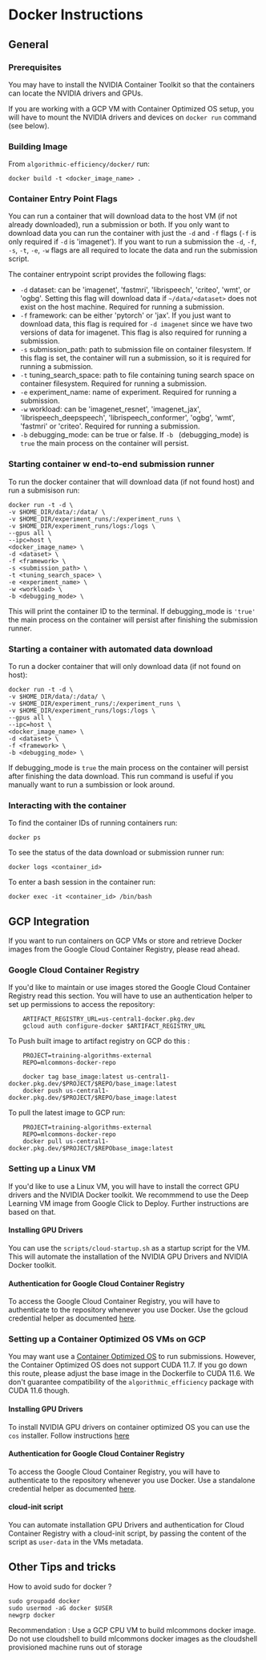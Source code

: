 # Docker Instructions

## General 

### Prerequisites
You may have to install the NVIDIA Container Toolkit so that the containers can locate the NVIDIA drivers and GPUs.

If you are working with a GCP VM with Container Optimized OS setup, you will have to mount the NVIDIA drivers and devices on 
`docker run` command (see below).

### Building Image

From `algorithmic-efficiency/docker/` run:
```
docker build -t <docker_image_name> .
```

### Container Entry Point Flags
You can run a container that will download data to the host VM (if not already downloaded), run a submission or both. If you only want to download data you can run the container with just the `-d` and `-f` flags (`-f` is only required if `-d` is 'imagenet'). If you want to run a submission the `-d`, `-f`, `-s`, `-t`, `-e`, `-w` flags are all required to locate the data and run the submission script.

The container entrypoint script provides the following flags:
- `-d` dataset: can be 'imagenet', 'fastmri', 'librispeech', 'criteo', 'wmt', or 'ogbg'. Setting this flag will download data if `~/data/<dataset>` does not exist on the host machine. Required for running a submission.
- `-f` framework: can be either 'pytorch' or 'jax'. If you just want to download data, this flag is required for `-d imagenet` since we have two versions of data for imagenet. This flag is also required for running a submission.
- `-s` submission_path: path to submission file on container filesystem. If this flag is set, the container will run a submission, so it is required for running a submission. 
- `-t` tuning_search_space: path to file containing tuning search space on container filesystem. Required for running a submission.
- `-e` experiment_name: name of experiment. Required for running a submission.
- `-w` workload: can be 'imagenet_resnet', 'imagenet_jax', 'librispeech_deepspeech', 'librispeech_conformer', 'ogbg', 'wmt', 'fastmri' or 'criteo'. Required for running a submission.
- `-b` debugging_mode: can be true or false. If `-b ` (debugging_mode) is `true` the main process on the container will persist.


### Starting container w end-to-end submission runner
To run the docker container that will download data (if not found host) and run a submisison run:
```
docker run -t -d \
-v $HOME_DIR/data/:/data/ \
-v $HOME_DIR/experiment_runs/:/experiment_runs \
-v $HOME_DIR/experiment_runs/logs:/logs \
--gpus all \
--ipc=host \
<docker_image_name> \
-d <dataset> \
-f <framework> \
-s <submission_path> \
-t <tuning_search_space> \
-e <experiment_name> \
-w <workload> \
-b <debugging_mode> \
```
This will print the container ID to the terminal.
If debugging_mode is `'true'` the main process on the container will persist after finishing the submission runner.


### Starting a container with automated data download
To run a docker container that will only download data (if not found on host):
```
docker run -t -d \
-v $HOME_DIR/data/:/data/ \
-v $HOME_DIR/experiment_runs/:/experiment_runs \
-v $HOME_DIR/experiment_runs/logs:/logs \
--gpus all \
--ipc=host \
<docker_image_name> \
-d <dataset> \
-f <framework> \
-b <debugging_mode> \
```
If debugging_mode is `true` the main process on the container will persist after finishing the data download.
This run command is useful if you manually want to run a sumbission or look around.

### Interacting with the container
To find the container IDs of running containers run:
```
docker ps 
```

To see the status of the data download or submission runner run: 
```
docker logs <container_id> 
```

To enter a bash session in the container run:
```
docker exec -it <container_id> /bin/bash
```

## GCP Integration
If you want to run containers on GCP VMs or store and retrieve Docker images from the Google Cloud Container Registry, please read ahead.

### Google Cloud Container Registry 
If you'd like to maintain or use images stored the Google Cloud Container Registry read this section.
You will have to use an authentication helper to set up permissions to access the repository:
```
    ARTIFACT_REGISTRY_URL=us-central1-docker.pkg.dev
    gcloud auth configure-docker $ARTIFACT_REGISTRY_URL
```

To Push built image to artifact registry on GCP do this : 
```
    PROJECT=training-algorithms-external
    REPO=mlcommons-docker-repo
    
    docker tag base_image:latest us-central1-docker.pkg.dev/$PROJECT/$REPO/base_image:latest
    docker push us-central1-docker.pkg.dev/$PROJECT/$REPO/base_image:latest
```

To pull the latest image to GCP run:
```
    PROJECT=training-algorithms-external
    REPO=mlcommons-docker-repo
    docker pull us-central1-docker.pkg.dev/$PROJECT/$REPObase_image:latest
```

### Setting up a Linux VM
If you'd like to use a Linux VM, you will have to install the correct GPU drivers and the NVIDIA Docker toolkit.
We recommmend to use the Deep Learning VM image from Google Click to Deploy. Further instructions are based on that.

#### Installing GPU Drivers
You can use the `scripts/cloud-startup.sh` as a startup script for the VM. This will automate the installation of the
NVIDIA GPU Drivers and NVIDIA Docker toolkit.

#### Authentication for Google Cloud Container Registry
To access the Google Cloud Container Registry, you will have to authenticate to the repository whenever you use Docker.
Use the gcloud credential helper as documented [here](https://cloud.google.com/artifact-registry/docs/docker/pushing-and-pulling#cred-helper).

### Setting up a Container Optimized OS VMs on GCP
You may want use a [Container Optimized OS](https://cloud.google.com/container-optimized-os/docs) to run submissions. 
However, the Container Optimized OS does not support CUDA 11.7. If you go down this route,
please adjust the base image in the Dockerfile to CUDA 11.6. 
We don't guarantee compatibility of the `algorithmic_efficiency` package with CUDA 11.6 though.

#### Installing GPU Drivers
To install NVIDIA GPU drivers on container optimized OS you can use the `cos` installer.
Follow instructions [here](https://cloud.google.com/container-optimized-os/docs/how-to/run-gpus)

#### Authentication for Google Cloud Container Registry
To access the Google Cloud Container Registry, you will have to authenticate to the repository whenever you use Docker.
Use a standalone credential helper as documented [here](https://cloud.google.com/artifact-registry/docs/docker/pushing-and-pulling#cred-helper).

#### cloud-init script
You can automate installation GPU Drivers and authentication for Cloud Container Registry with a cloud-init script, by passing
the content of the script as `user-data` in the VMs metadata.


## Other Tips and tricks

How to avoid sudo for docker ?

```
sudo groupadd docker
sudo usermod -aG docker $USER
newgrp docker
```

Recommendation : Use a GCP CPU VM to build mlcommons docker image. Do not use cloudshell to build mlcommons docker images as the cloudshell provisioned machine runs out of storage
